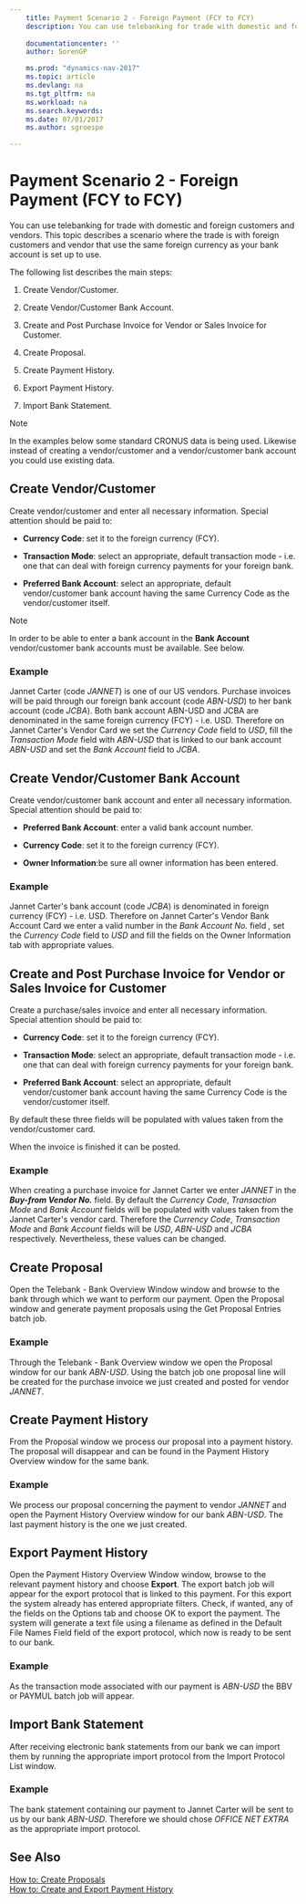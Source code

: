 ```yaml
---
    title: Payment Scenario 2 - Foreign Payment (FCY to FCY) 
    description: You can use telebanking for trade with domestic and foreign customers and vendors. This topic describes a scenario where the trade is with foreign customers and vendor that use the same foreign currency as your bank account is set up to use.
    
    documentationcenter: ''
    author: SorenGP

    ms.prod: "dynamics-nav-2017"
    ms.topic: article
    ms.devlang: na
    ms.tgt_pltfrm: na
    ms.workload: na
    ms.search.keywords:
    ms.date: 07/01/2017
    ms.author: sgroespe

---
```

# Payment Scenario 2 - Foreign Payment (FCY to FCY)
You can use telebanking for trade with domestic and foreign customers and vendors. This topic describes a scenario where the trade is with foreign customers and vendor that use the same foreign currency as your bank account is set up to use.  
  
 The following list describes the main steps:  
  
1.  Create Vendor/Customer.  
  
2.  Create Vendor/Customer Bank Account.  
  
3.  Create and Post Purchase Invoice for Vendor or Sales Invoice for Customer.  
  
4.  Create Proposal.  
  
5.  Create Payment History.  
  
6.  Export Payment History.  
  
7.  Import Bank Statement.  
  
> [!NOTE]  
>  In the examples below some standard CRONUS data is being used. Likewise instead of creating a vendor/customer and a vendor/customer bank account you could use existing data.  
  
## Create Vendor/Customer  
 Create vendor/customer and enter all necessary information. Special attention should be paid to:  
  
-   **Currency Code**: set it to the foreign currency (FCY).  
  
-   **Transaction Mode**: select an appropriate, default transaction mode - i.e. one that can deal with foreign currency payments for your foreign bank.  
  
-   **Preferred Bank Account**: select an appropriate, default vendor/customer bank account having the same Currency Code as the vendor/customer itself.  
  
> [!NOTE]  
>  In order to be able to enter a bank account in the **Bank Account** vendor/customer bank accounts must be available. See below.  
  
### Example  
 Jannet Carter (code *JANNET*) is one of our US vendors. Purchase invoices will be paid through our foreign bank account (code *ABN-USD*) to her bank account (code *JCBA*). Both bank account ABN-USD and JCBA are denominated in the same foreign currency (FCY) - i.e. USD. Therefore on Jannet Carter's Vendor Card we set the *Currency Code* field to *USD*, fill the *Transaction Mode* field with *ABN-USD* that is linked to our bank account *ABN-USD* and set the *Bank Account* field to *JCBA*.  
  
## Create Vendor/Customer Bank Account  
 Create vendor/customer bank account and enter all necessary information. Special attention should be paid to:  
  
-   **Preferred Bank Account**: enter a valid bank account number.  
  
-   **Currency Code**: set it to the foreign currency (FCY).  
  
-   **Owner Information**:be sure all owner information has been entered.  
  
### Example  
 Jannet Carter's bank account (code *JCBA*) is denominated in foreign currency (FCY) - i.e. USD. Therefore on Jannet Carter's Vendor Bank Account Card we enter a valid number in the *Bank Account No.* field *,* set the *Currency Code* field to *USD* and fill the fields on the Owner Information tab with appropriate values.  
  
## Create and Post Purchase Invoice for Vendor or Sales Invoice for Customer  
 Create a purchase/sales invoice and enter all necessary information. Special attention should be paid to:  
  
-   **Currency Code**: set it to the foreign currency (FCY).  
  
-   **Transaction Mode**: select an appropriate, default transaction mode - i.e. one that can deal with foreign currency payments for your foreign bank.  
  
-   **Preferred Bank Account**: select an appropriate, default vendor/customer bank account having the same Currency Code is the vendor/customer itself.  
  
 By default these three fields will be populated with values taken from the vendor/customer card.  
  
 When the invoice is finished it can be posted.  
  
### Example  
 When creating a purchase invoice for Jannet Carter we enter *JANNET* in the ***Buy-from Vendor No.*** field. By default the *Currency Code*, *Transaction Mode* and *Bank Account* fields will be populated with values taken from the Jannet Carter's vendor card. Therefore the *Currency Code*, *Transaction Mode* and *Bank Account* fields will be *USD*, *ABN-USD* and *JCBA* respectively. Nevertheless, these values can be changed.  
  
## Create Proposal  
 Open the Telebank - Bank Overview Window window and browse to the bank through which we want to perform our payment. Open the Proposal window and generate payment proposals using the Get Proposal Entries batch job.  
  
### Example  
 Through the Telebank - Bank Overview window we open the Proposal window for our bank *ABN-USD*. Using the batch job one proposal line will be created for the purchase invoice we just created and posted for vendor *JANNET*.  
  
## Create Payment History  
 From the Proposal window we process our proposal into a payment history. The proposal will disappear and can be found in the Payment History Overview window for the same bank.  
  
### Example  
 We process our proposal concerning the payment to vendor *JANNET* and open the Payment History Overview window for our bank *ABN-USD*. The last payment history is the one we just created.  
  
## Export Payment History  
 Open the Payment History Overview Window window, browse to the relevant payment history and choose **Export**. The export batch job will appear for the export protocol that is linked to this payment. For this export the system already has entered appropriate filters. Check, if wanted, any of the fields on the Options tab and choose OK to export the payment. The system will generate a text file using a filename as defined in the Default File Names Field field of the export protocol, which now is ready to be sent to our bank.  
  
### Example  
 As the transaction mode associated with our payment is *ABN-USD* the BBV or PAYMUL batch job will appear.  
  
## Import Bank Statement  
 After receiving electronic bank statements from our bank we can import them by running the appropriate import protocol from the Import Protocol List window.  
  
### Example  
 The bank statement containing our payment to Jannet Carter will be sent to us by our bank *ABN-USD*. Therefore we should chose *OFFICE NET EXTRA* as the appropriate import protocol.  
  
## See Also  
 [How to: Create Proposals](how-to-create-proposals.md)   
 [How to: Create and Export Payment History](how-to-create-and-export-payment-history.md)
